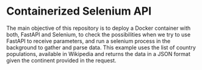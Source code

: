 # Containerized Selenium API

The main objective of this repository is to deploy a Docker container with
both, FastAPI and Selenium, to check the possibilities when we try to use
FastAPI to receive parameters, and run a selenium process in the background
to gather and parse data. This example uses the list of country populations,
available in Wikipedia and returns the data in a JSON format given the 
continent provided in the request.